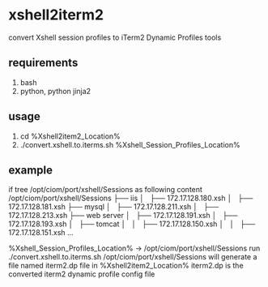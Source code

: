 # xshell2iterm2

convert Xshell session profiles to iTerm2 Dynamic Profiles tools


## requirements

1. bash
2. python, python jinja2


## usage

1. cd %Xshell2item2_Location%
2. ./convert.xshell.to.iterms.sh %Xshell_Session_Profiles_Location%

## example

if tree /opt/ciom/port/xshell/Sessions as following content
/opt/ciom/port/xshell/Sessions
├── iis
│   ├── 172.17.128.180.xsh
│   ├── 172.17.128.181.xsh
├── mysql
│   ├── 172.17.128.211.xsh
│   ├── 172.17.128.213.xsh
├── web server
│   ├── 172.17.128.191.xsh
│   ├── 172.17.128.193.xsh
│   ├── tomcat
│   │   ├── 172.17.128.150.xsh
│   │   ├── 172.17.128.151.xsh
...

%Xshell_Session_Profiles_Location% -> /opt/ciom/port/xshell/Sessions
run ./convert.xshell.to.iterms.sh /opt/ciom/port/xshell/Sessions
will generate a file named iterm2.dp file in %Xshell2item2_Location%
iterm2.dp is the converted iterm2 dynamic profile config file
